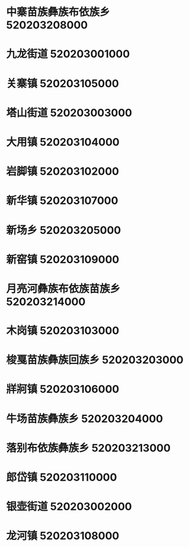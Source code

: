 # 中寨苗族彝族布依族乡 520203208000
# 九龙街道 520203001000
# 关寨镇 520203105000
# 塔山街道 520203003000
# 大用镇 520203104000
# 岩脚镇 520203102000
# 新华镇 520203107000
# 新场乡 520203205000
# 新窑镇 520203109000
# 月亮河彝族布依族苗族乡 520203214000
# 木岗镇 520203103000
# 梭戛苗族彝族回族乡 520203203000
# 牂牁镇 520203106000
# 牛场苗族彝族乡 520203204000
# 落别布依族彝族乡 520203213000
# 郎岱镇 520203110000
# 银壶街道 520203002000
# 龙河镇 520203108000
